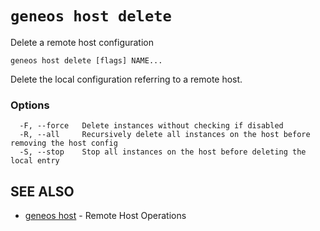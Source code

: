 # `geneos host delete`

Delete a remote host configuration

```text
geneos host delete [flags] NAME...
```

Delete the local configuration referring to a remote host.

### Options

```text
  -F, --force   Delete instances without checking if disabled
  -R, --all     Recursively delete all instances on the host before removing the host config
  -S, --stop    Stop all instances on the host before deleting the local entry
```

## SEE ALSO

* [geneos host](geneos_host.md)	 - Remote Host Operations
